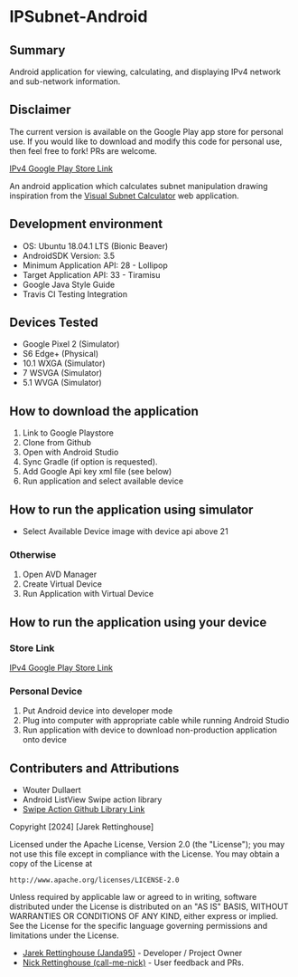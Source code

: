 # IPSubnet-Android

## Summary

Android application for viewing, calculating, and displaying IPv4 network and sub-network information.

## Disclaimer

The current version is available on the Google Play app store for personal use. If you would like to download and modify this code for personal use, then feel free to fork! PRs are welcome.

[IPv4 Google Play Store Link](https://play.google.com/store/apps/details?id=com.jlrutilities.subnetapp)

An android application which calculates subnet manipulation drawing inspiration from the [Visual Subnet Calculator](http://www.davidc.net/sites/default/subnets/subnets.htm) web application.

## Development environment

- OS: Ubuntu 18.04.1 LTS (Bionic Beaver)
- AndroidSDK Version: 3.5
- Minimum Application API: 28 - Lollipop
- Target Application API: 33 - Tiramisu
- Google Java Style Guide
- Travis CI Testing Integration

## Devices Tested

- Google Pixel 2 (Simulator)
- S6 Edge+ (Physical)
- 10.1 WXGA (Simulator)
- 7 WSVGA (Simulator)
- 5.1 WVGA (Simulator)

## How to download the application

1. Link to Google Playstore
1. Clone from Github
1. Open with Android Studio
1. Sync Gradle (if option is requested).
1. Add Google Api key xml file (see below)
1. Run application and select available device

## How to run the application using simulator

- Select Available Device image with device api above 21

### Otherwise

1. Open AVD Manager
1. Create Virtual Device
1. Run Application with Virtual Device

## How to run the application using your device

### Store Link

[IPv4 Google Play Store Link](https://play.google.com/store/apps/details?id=com.jlrutilities.subnetapp)

### Personal Device

1. Put Android device into developer mode
1. Plug into computer with appropriate cable while running Android Studio
1. Run application with device to download non-production application onto device

## Contributers and Attributions

- Wouter Dullaert
- Android ListView Swipe action library
- [Swipe Action Github Library Link](https://github.com/wdullaer/SwipeActionAdapter)

Copyright [2024] [Jarek Rettinghouse]

Licensed under the Apache License, Version 2.0 (the "License");
you may not use this file except in compliance with the License.
You may obtain a copy of the License at

    http://www.apache.org/licenses/LICENSE-2.0

Unless required by applicable law or agreed to in writing, software
distributed under the License is distributed on an "AS IS" BASIS,
WITHOUT WARRANTIES OR CONDITIONS OF ANY KIND, either express or implied.
See the License for the specific language governing permissions and
limitations under the License.

- [Jarek Rettinghouse (Janda95)](https://github.com/Janda95) - Developer / Project Owner
- [Nick Rettinghouse (call-me-nick)](https://github.com/call-me-nick) - User feedback and PRs.
